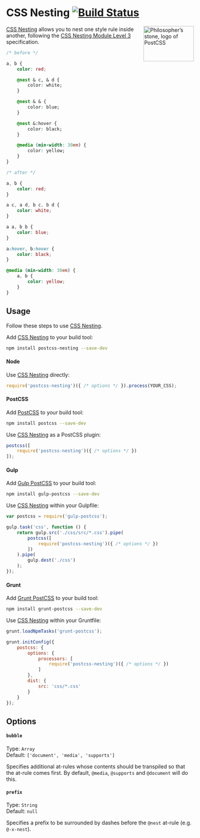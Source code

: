 # CSS Nesting [![Build Status][ci-img]][ci]

<img align="right" width="135" height="95" src="http://postcss.github.io/postcss/logo-leftp.png" title="Philosopher’s stone, logo of PostCSS">

[CSS Nesting] allows you to nest one style rule inside another, following the [CSS Nesting Module Level 3] specification.

```css
/* before */

a, b {
	color: red;

	@nest & c, & d {
		color: white;
	}

	@nest & & {
		color: blue;
	}

	@nest &:hover {
		color: black;
	}

	@media (min-width: 30em) {
		color: yellow;
	}
}

/* after */

a, b {
    color: red;
}

a c, a d, b c, b d {
    color: white;
}

a a, b b {
    color: blue;
}

a:hover, b:hover {
    color: black;
}

@media (min-width: 30em) {
    a, b {
        color: yellow;
    }
}
```

## Usage

Follow these steps to use [CSS Nesting].

Add [CSS Nesting] to your build tool:

```bash
npm install postcss-nesting --save-dev
```

#### Node

Use [CSS Nesting] directly:

```js
require('postcss-nesting')({ /* options */ }).process(YOUR_CSS);
```

#### PostCSS

Add [PostCSS] to your build tool:

```bash
npm install postcss --save-dev
```

Use [CSS Nesting] as a PostCSS plugin:

```js
postcss([
	require('postcss-nesting')({ /* options */ })
]);
```

#### Gulp

Add [Gulp PostCSS] to your build tool:

```bash
npm install gulp-postcss --save-dev
```

Use [CSS Nesting] within your Gulpfile:

```js
var postcss = require('gulp-postcss');

gulp.task('css', function () {
	return gulp.src('./css/src/*.css').pipe(
		postcss([
			require('postcss-nesting')({ /* options */ })
		])
	).pipe(
		gulp.dest('./css')
	);
});
```

#### Grunt

Add [Grunt PostCSS] to your build tool:

```bash
npm install grunt-postcss --save-dev
```

Use [CSS Nesting] within your Gruntfile:

```js
grunt.loadNpmTasks('grunt-postcss');

grunt.initConfig({
	postcss: {
		options: {
			processors: [
				require('postcss-nesting')({ /* options */ })
			]
		},
		dist: {
			src: 'css/*.css'
		}
	}
});
```

## Options

#### `bubble`

Type: `Array`  
Default: `['document', 'media', 'supports']`

Specifies additional at-rules whose contents should be transpiled so that the at-rule comes first. By default, `@media`, `@supports` and `@document` will do this.

#### `prefix`

Type: `String`  
Default: `null`

Specifies a prefix to be surrounded by dashes before the `@nest` at-rule (e.g. `@-x-nest`).

[ci]: https://travis-ci.org/jonathantneal/postcss-nesting
[ci-img]: https://travis-ci.org/jonathantneal/postcss-nesting.svg
[CSS Nesting]: https://github.com/jonathantneal/postcss-nesting
[CSS Nesting Module Level 3]: http://tabatkins.github.io/specs/css-nesting/
[Gulp PostCSS]: https://github.com/postcss/gulp-postcss
[Grunt PostCSS]: https://github.com/nDmitry/grunt-postcss
[PostCSS]: https://github.com/postcss/postcss
